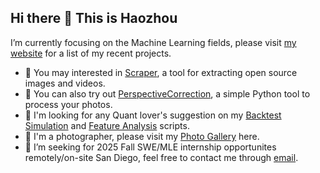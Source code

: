## Hi there 👋 This is Haozhou
I’m currently focusing on the Machine Learning fields, please visit [my website](https://hzempire.github.io/) for a list of my recent projects.
- 🤔 You may interested in [Scraper](https://github.com/HZEmpire/Scraper), a tool for extracting open source images and videos.
- 🌱 You can also try out [PerspectiveCorrection](https://github.com/HZEmpire/PerspectiveCorrection), a simple Python tool to process your photos.
- 💬 I'm looking for any Quant lover's suggestion on my [Backtest Simulation](https://github.com/HZEmpire/Backtest_Simulation) and [Feature Analysis](https://github.com/HZEmpire/Feature_Analysis) scripts.
- 🔭 I'm a photographer, please visit my [Photo Gallery](https://hzempire.github.io/PhotoGallery/index.html) here.
- 👯 I’m seeking for 2025 Fall SWE/MLE internship opportunites remotely/on-site San Diego, feel free to contact me through [email](mailto:xhz1@connect.hku.hk).

<!--
**HZEmpire/HZEmpire** is a ✨ _special_ ✨ repository because its `README.md` (this file) appears on your GitHub profile.

Here are some ideas to get you started:

- 🔭 I’m currently working on ...
- 🌱 I’m currently learning ...
- 👯 I’m looking to collaborate on ...
- 🤔 I’m looking for help with ...
- 💬 Ask me about ...
- 📫 How to reach me: ...
- 😄 Pronouns: ...
- ⚡ Fun fact: ...
-->
